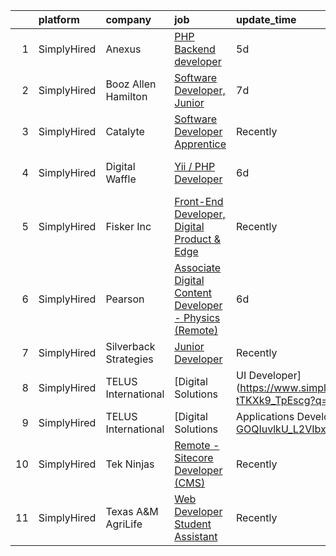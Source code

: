 

|    | platform    | company               | job                                                                                                                                                                  | update_time   | location                    |
|---:|:------------|:----------------------|:---------------------------------------------------------------------------------------------------------------------------------------------------------------------|:--------------|:----------------------------|
|  1 | SimplyHired | Anexus                | [PHP Backend developer](https://www.simplyhired.com/job/Mfpa94xvArNirfvhLwh7A118PgsybiGstrXStE2PuGUk6CvbMdsmGQ?q=digital+developer)                                  | 5d            | Remote                      |
|  2 | SimplyHired | Booz Allen Hamilton   | [Software Developer, Junior](https://www.simplyhired.com/job/30REoO6DaizOGL2wxZKQPcibNtJoTG8qXyD7Cy8HEv4EEf4Jd0Fhkw?q=digital+developer)                             | 7d            | Charleston, SC              |
|  3 | SimplyHired | Catalyte              | [Software Developer Apprentice](https://www.simplyhired.com/job/Cqp3Fx4UvIt9ym9ItxJcE8IVW_ECYWtkucyY3CTeMMzUHVyyRUkz5A?q=digital+developer)                          | Recently      | Seattle, WA                 |
|  4 | SimplyHired | Digital Waffle        | [Yii / PHP Developer](https://www.simplyhired.com/job/qrAxaPugM_LdccqapYp-bUM3wvPMJwch5ekutF5Og-GHTONw-9p2FA?q=digital+developer)                                    | 6d            | South Carolina +2 locations |
|  5 | SimplyHired | Fisker Inc            | [Front-End Developer, Digital Product & Edge](https://www.simplyhired.com/job/boP56RXOS19NrXpEcwHVCMEKD1BcH7gFBn0Fk9iEBCJVZSHJKdC8nA?q=digital+developer)            | Recently      | Nevada                      |
|  6 | SimplyHired | Pearson               | [Associate Digital Content Developer - Physics (Remote)](https://www.simplyhired.com/job/r6xJfGpYybyZcx282h2-OSRdBmfNTdB2qH6AylpB1VuQ0AzeeQAWDA?q=digital+developer) | 6d            | United States +51 locations |
|  7 | SimplyHired | Silverback Strategies | [Junior Developer](https://www.simplyhired.com/job/pT9TDf9HrI_Qg0Vc9wd2hKYESPoJh8WCLH0uy3543lFj1H5fKINvxw?q=digital+developer)                                       | Recently      | Remote                      |
|  8 | SimplyHired | TELUS International   | [Digital Solutions | UI Developer](https://www.simplyhired.com/job/v2Qe5R5R8cg8M6Abbb8_L9Z3tgjkeQZjnmLIocJM-tTKXk9_TpEscg?q=digital+developer)                       | Recently      | Colorado                    |
|  9 | SimplyHired | TELUS International   | [Digital Solutions | Applications Developer - React](https://www.simplyhired.com/job/YG-GOQIuvlkU_L2VIbxLSfHsWZa1peWE8iRwJTuSckiuFKjZC0njCQ?q=digital+developer)     | Recently      | Pennsylvania                |
| 10 | SimplyHired | Tek Ninjas            | [Remote - Sitecore Developer (CMS)](https://www.simplyhired.com/job/QW9ey71R2-OUbEAGgrmFbtkugHi2nOnHBhhDwtzCy6v5bat-AQpvuQ?q=digital+developer)                      | Recently      | Des Moines, IA              |
| 11 | SimplyHired | Texas A&M AgriLife    | [Web Developer Student Assistant](https://www.simplyhired.com/job/bgMQNSeji0C6C8FiZM9S-8BVz0BDzZygo0eoloaKIYfRls2NEmQYrA?q=digital+developer)                        | Recently      | College Station, TX         |